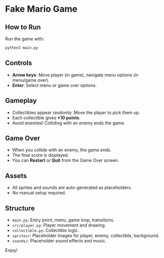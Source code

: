 # Fake Mario Game

## How to Run

Run the game with:
```bash
python3 main.py
```

## Controls

- **Arrow keys**: Move player (in game), navigate menu options (in menu/game over).
- **Enter**: Select menu or game over options.

## Gameplay

- Collectibles appear randomly. Move the player to pick them up.
- Each collectible gives **+10 points**.
- Avoid enemies! Colliding with an enemy ends the game.

## Game Over

- When you collide with an enemy, the game ends.
- The final score is displayed.
- You can **Restart** or **Quit** from the Game Over screen.

## Assets

- All sprites and sounds are auto-generated as placeholders.
- No manual setup required.

## Structure

- `main.py`: Entry point, menu, game loop, transitions.
- `src/player.py`: Player movement and drawing.
- `collectible.py`: Collectible logic.
- `sprites/`: Placeholder images for player, enemy, collectible, background.
- `sounds/`: Placeholder sound effects and music.

Enjoy!